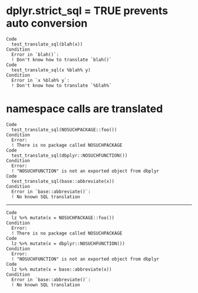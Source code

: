 # dplyr.strict_sql = TRUE prevents auto conversion

    Code
      test_translate_sql(blah(x))
    Condition
      Error in `blah()`:
      ! Don't know how to translate `blah()`
    Code
      test_translate_sql(x %blah% y)
    Condition
      Error in `x %blah% y`:
      ! Don't know how to translate `%blah%`

# namespace calls are translated

    Code
      test_translate_sql(NOSUCHPACKAGE::foo())
    Condition
      Error:
      ! There is no package called NOSUCHPACKAGE
    Code
      test_translate_sql(dbplyr::NOSUCHFUNCTION())
    Condition
      Error:
      ! "NOSUCHFUNCTION" is not an exported object from dbplyr
    Code
      test_translate_sql(base::abbreviate(x))
    Condition
      Error in `base::abbreviate()`:
      ! No known SQL translation

---

    Code
      lz %>% mutate(x = NOSUCHPACKAGE::foo())
    Condition
      Error:
      ! There is no package called NOSUCHPACKAGE
    Code
      lz %>% mutate(x = dbplyr::NOSUCHFUNCTION())
    Condition
      Error:
      ! "NOSUCHFUNCTION" is not an exported object from dbplyr
    Code
      lz %>% mutate(x = base::abbreviate(x))
    Condition
      Error in `base::abbreviate()`:
      ! No known SQL translation

